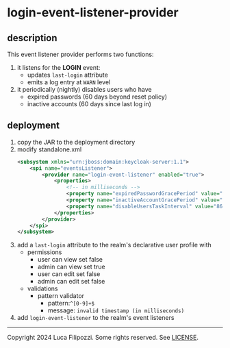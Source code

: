 # login-event-listener-provider

## description

This event listener provider performs two functions:

1. it listens for the **LOGIN** event:
   - updates `last-login` attribute
   - emits a log entry at `WARN` level
2. it periodically (nightly) disables users who have
   - expired passwords (60 days beyond reset policy)
   - inactive accounts (60 days since last log in)

## deployment

1. copy the JAR to the deployment directory
2. modify standalone.xml
   ```xml
   <subsystem xmlns="urn:jboss:domain:keycloak-server:1.1">
       <spi name="eventsListener">
           <provider name="login-event-listener" enabled="true">
               <properties>
                   <!-- in milliseconds -->
                   <property name="expiredPasswordGracePeriod" value="5184000000"/>
                   <property name="inactiveAccountGracePeriod" value="5184000000"/>
                   <property name="disableUsersTaskInterval" value="86400000"/>
               </properties>
           </provider>
       </spi>
   </subsystem>
   ```
3. add a `last-login` attribute to the realm's declarative user profile with
   - permissions
      - user can view set false
      - admin can view set true
      - user can edit set false
      - admin can edit set false
   - validations
      - pattern validator
         - pattern:`^[0-9]+$`
         - message: `invalid timestamp (in milliseconds)`
4. add `login-event-listener` to the realm's event listeners

---
Copyright 2024 Luca Filipozzi. Some rights reserved. See [LICENSE][license].

[license]: https://github.com/LucaFilipozzi/keycloak-extensions/blob/main/LICENSE.md
